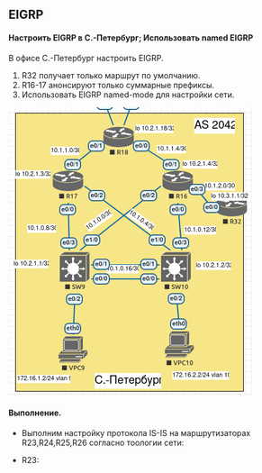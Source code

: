 ## EIGRP

#### Настроить EIGRP в С.-Петербург; Использовать named EIGRP

В офисе С.-Петербург настроить EIGRP.

1. R32 получает только маршрут по умолчанию.
2. R16-17 анонсируют только суммарные префиксы.
3. Использовать EIGRP named-mode для настройки сети.

![](eigrp.png)

#### Выполнение.

* Выполним настройку протокола IS-IS на маршрутизаторах R23,R24,R25,R26 согласно тоологии сети:

* R23:

```

